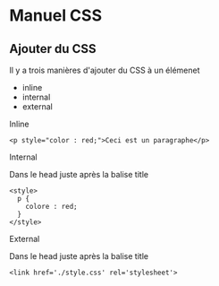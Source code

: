 # Manuel CSS

## Ajouter du CSS

Il y a trois manières d'ajouter du CSS à un élémenet

* inline
* internal
* external

Inline 

`<p style="color : red;">Ceci est un paragraphe</p>`

Internal

Dans le head juste après la balise title

```
<style>
  p {
    colore : red;
  }
</style>
```

External

Dans le head juste après la balise title

```
<link href='./style.css' rel='stylesheet'>
```
